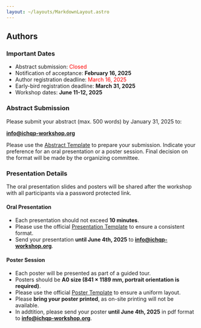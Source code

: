 ```yaml
---
layout: ~/layouts/MarkdownLayout.astro
---
```


## Authors

### Important Dates

- Abstract submission: <span style="color:red;">Closed</span>
- Notification of acceptance: **February 16, 2025**
- Author registration deadline: <span style="color:red;">March 16, 2025</span>
- Early-bird registration deadline: **March 31, 2025**
- Workshop dates: **June 11-12, 2025**

### Abstract Submission

Please submit your abstract (max. 500 words) by January 31, 2025 to:

**info@ichqp-workshop.org**

Please use the [Abstract Template](/documents/abstract-template.docx) to prepare your submission.
Indicate your preference for an oral presentation or a poster session.
Final decision on the format will be made by the organizing committee.

### Presentation Details

The oral presentation slides and posters will be shared after the workshop with all participants via a password protected link.
<!-- To share your work more broadly, we offer you the opportunity to upload your slides or poster to our website without extra cost. -->

#### Oral Presentation

- Each presentation should not exceed **10 minutes**.
- Please use the official [Presentation Template](/documents/presentation-template.docx) to ensure a consistent format.
- Send your presentation **until June 4th, 2025** to **info@ichqp-workshop.org**. 

#### Poster Session

- Each poster will be presented as part of a guided tour.
- Posters should be **A0 size (841 × 1189 mm, portrait orientation is required)**.
- Please use the official [Poster Template](/documents/poster-template.docx) to ensure a uniform layout.
- Please **bring your poster printed**, as on-site printing will not be available.
- In addtition, please send your poster **until June 4th, 2025** in pdf format to **info@ichqp-workshop.org**.
